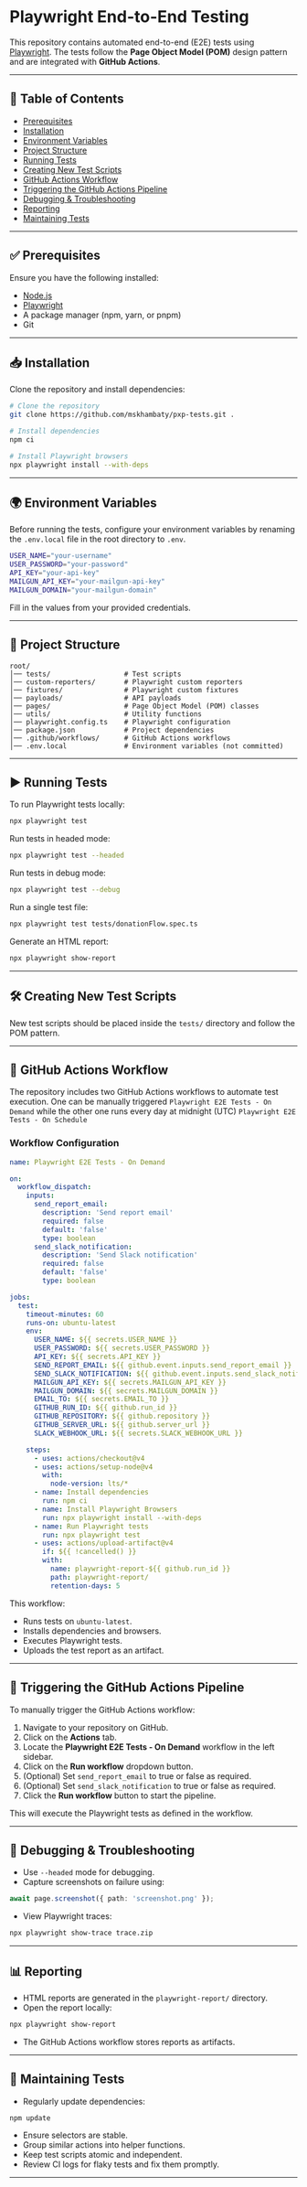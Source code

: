 # Playwright End-to-End Testing

This repository contains automated end-to-end (E2E) tests using [Playwright](https://playwright.dev/). The tests follow the **Page Object Model (POM)** design pattern and are integrated with **GitHub Actions**.

---

## 📌 Table of Contents

- [Prerequisites](#prerequisites)
- [Installation](#installation)
- [Environment Variables](#environment-variables)
- [Project Structure](#project-structure)
- [Running Tests](#running-tests)
- [Creating New Test Scripts](#creating-new-test-scripts)
- [GitHub Actions Workflow](#github-actions-workflow)
- [Triggering the GitHub Actions Pipeline](#triggering-the-github-actions-pipeline)
- [Debugging & Troubleshooting](#debugging--troubleshooting)
- [Reporting](#reporting)
- [Maintaining Tests](#maintaining-tests)

---

## ✅ Prerequisites

Ensure you have the following installed:

- [Node.js](https://nodejs.org/)
- [Playwright](https://playwright.dev/)
- A package manager (npm, yarn, or pnpm)
- Git

---

## 📥 Installation

Clone the repository and install dependencies:

```sh
# Clone the repository
git clone https://github.com/mskhambaty/pxp-tests.git .

# Install dependencies
npm ci

# Install Playwright browsers
npx playwright install --with-deps
```

---

## 🌍 Environment Variables

Before running the tests, configure your environment variables by renaming the `.env.local` file in the root directory to `.env`.

```sh
USER_NAME="your-username"
USER_PASSWORD="your-password"
API_KEY="your-api-key"
MAILGUN_API_KEY="your-mailgun-api-key"
MAILGUN_DOMAIN="your-mailgun-domain"
```

Fill in the values from your provided credentials.

---

## 📂 Project Structure

```
root/
│── tests/                  # Test scripts
│── custom-reporters/       # Playwright custom reporters
│── fixtures/               # Playwright custom fixtures
│── payloads/               # API payloads
│── pages/                  # Page Object Model (POM) classes
│── utils/                  # Utility functions
│── playwright.config.ts    # Playwright configuration
│── package.json            # Project dependencies
│── .github/workflows/      # GitHub Actions workflows
│── .env.local              # Environment variables (not committed)
```

---

## ▶️ Running Tests

To run Playwright tests locally:

```sh
npx playwright test
```

Run tests in headed mode:

```sh
npx playwright test --headed
```

Run tests in debug mode:

```sh
npx playwright test --debug
```

Run a single test file:

```sh
npx playwright test tests/donationFlow.spec.ts
```

Generate an HTML report:

```sh
npx playwright show-report
```

---

## 🛠️ Creating New Test Scripts

New test scripts should be placed inside the `tests/` directory and follow the POM pattern.

---

## 🔄 GitHub Actions Workflow

The repository includes two GitHub Actions workflows to automate test execution. One can be manually triggered `Playwright E2E Tests - On Demand` while the other one runs every day at midnight (UTC) `Playwright E2E Tests - On Schedule`

### Workflow Configuration

```yaml
name: Playwright E2E Tests - On Demand

on:
  workflow_dispatch:
    inputs:
      send_report_email:
        description: 'Send report email'
        required: false
        default: 'false'
        type: boolean
      send_slack_notification:
        description: 'Send Slack notification'
        required: false
        default: 'false'
        type: boolean

jobs:
  test:
    timeout-minutes: 60
    runs-on: ubuntu-latest
    env:
      USER_NAME: ${{ secrets.USER_NAME }}
      USER_PASSWORD: ${{ secrets.USER_PASSWORD }}
      API_KEY: ${{ secrets.API_KEY }}
      SEND_REPORT_EMAIL: ${{ github.event.inputs.send_report_email }}
      SEND_SLACK_NOTIFICATION: ${{ github.event.inputs.send_slack_notification }}
      MAILGUN_API_KEY: ${{ secrets.MAILGUN_API_KEY }}
      MAILGUN_DOMAIN: ${{ secrets.MAILGUN_DOMAIN }}
      EMAIL_TO: ${{ secrets.EMAIL_TO }}
      GITHUB_RUN_ID: ${{ github.run_id }}
      GITHUB_REPOSITORY: ${{ github.repository }}
      GITHUB_SERVER_URL: ${{ github.server_url }}
      SLACK_WEBHOOK_URL: ${{ secrets.SLACK_WEBHOOK_URL }}

    steps:
      - uses: actions/checkout@v4
      - uses: actions/setup-node@v4
        with:
          node-version: lts/*
      - name: Install dependencies
        run: npm ci
      - name: Install Playwright Browsers
        run: npx playwright install --with-deps
      - name: Run Playwright tests
        run: npx playwright test
      - uses: actions/upload-artifact@v4
        if: ${{ !cancelled() }}
        with:
          name: playwright-report-${{ github.run_id }}
          path: playwright-report/
          retention-days: 5
```

This workflow:

- Runs tests on `ubuntu-latest`.
- Installs dependencies and browsers.
- Executes Playwright tests.
- Uploads the test report as an artifact.

---

## 🚀 Triggering the GitHub Actions Pipeline

To manually trigger the GitHub Actions workflow:

1. Navigate to your repository on GitHub.
2. Click on the **Actions** tab.
3. Locate the **Playwright E2E Tests - On Demand** workflow in the left sidebar.
4. Click on the **Run workflow** dropdown button.
5. (Optional) Set `send_report_email` to true or false as required.
6. (Optional) Set `send_slack_notification` to true or false as required.
7. Click the **Run workflow** button to start the pipeline.

This will execute the Playwright tests as defined in the workflow.

---

## 🐞 Debugging & Troubleshooting

- Use `--headed` mode for debugging.
- Capture screenshots on failure using:

```ts
await page.screenshot({ path: 'screenshot.png' });
```

- View Playwright traces:

```sh
npx playwright show-trace trace.zip
```

---

## 📊 Reporting

- HTML reports are generated in the `playwright-report/` directory.
- Open the report locally:

```sh
npx playwright show-report
```

- The GitHub Actions workflow stores reports as artifacts.

---

## 🔄 Maintaining Tests

- Regularly update dependencies:

```sh
npm update
```

- Ensure selectors are stable.
- Group similar actions into helper functions.
- Keep test scripts atomic and independent.
- Review CI logs for flaky tests and fix them promptly.

---
